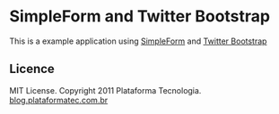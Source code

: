 # SimpleForm and Twitter Bootstrap

This is a example application using [SimpleForm](https://github.com/plataformatec/simple_form)
and [Twitter Bootstrap](http://twitter.github.com/bootstrap)

## Licence

MIT License. Copyright 2011 Plataforma Tecnologia. [blog.plataformatec.com.br](http://blog.plataformatec.com.br)

